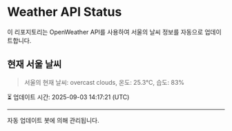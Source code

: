 
# Weather API Status

이 리포지토리는 OpenWeather API를 사용하여 서울의 날씨 정보를 자동으로 업데이트합니다.

## 현재 서울 날씨
> 서울의 현재 날씨: overcast clouds, 온도: 25.3°C, 습도: 83%

⏳ 업데이트 시간: 2025-09-03 14:17:21 (UTC)

---
자동 업데이트 봇에 의해 관리됩니다.
